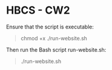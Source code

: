 # HBCS - CW2

Ensure that the script is executable:

> chmod +x ./run-website.sh

Then run the Bash script run-website.sh:

> ./run-website.sh